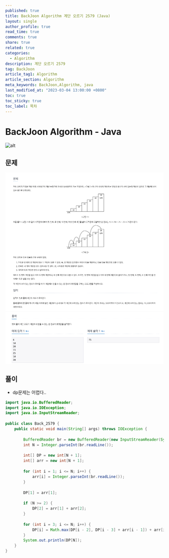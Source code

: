 ```yaml
---
published: true
title: BackJoon Algorithm 계단 오르기 2579 (Java)
layout: single
author_profile: true
read_time: true
comments: true
share: true
related: true
categories:
  - Algorithm
description: 계단 오르기 2579
tag: BackJoon
article_tag1: Algorithm
article_section: Algorithm
meta_keywords: BackJoon,Algorithm, java
last_modified_at: "2023-03-04 13:00:00 +0800"
toc: true
toc_sticky: true
toc_label: 목차
---
```


# BackJoon Algorithm - Java

![alt](https://d2gd6pc034wcta.cloudfront.net/images/logo@2x.png)

## 문제

![alt](/assets/images/post/Algorithm/2579_1.png)
![alt](/assets/images/post/Algorithm/2579_2.png)

## 풀이

- dp문제는 어렵다..

```java
import java.io.BufferedReader;
import java.io.IOException;
import java.io.InputStreamReader;

public class Back_2579 {
    public static void main(String[] args) throws IOException {

        BufferedReader br = new BufferedReader(new InputStreamReader(System.in));
        int N = Integer.parseInt(br.readLine());

        int[] DP = new int[N + 1];
        int[] arr = new int[N + 1];

        for (int i = 1; i <= N; i++) {
            arr[i] = Integer.parseInt(br.readLine());
        }

        DP[1] = arr[1];

        if (N >= 2) {
            DP[2] = arr[1] + arr[2];
        }

        for (int i = 3; i <= N; i++) {
            DP[i] = Math.max(DP[i - 2], DP[i - 3] + arr[i - 1]) + arr[i];
        }
        System.out.println(DP[N]);
    }
}



```
